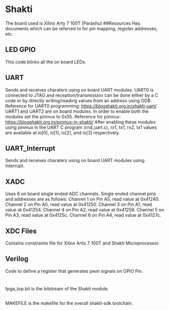 # Shakti
The board used is Xilinx Arty 7 100T (Parashu)
##Resources
Has documents which can be referred to for pin mapping, register addresses, etc.
## LED GPIO
This code blinks all the on board LEDs.
## UART
Sends and receives charaters using on board UART modules.
UART0 is connected to JTAG and reception/transmission can be done either by a C code or by directly writing/reading values from an address using GDB.
Reference for UART0 programming: https://blogshakti.org.in/shakti-uart/
UART1 and UART2 are on board modules. In order to enable both the modules set the pinmux to 0x55.
Reference for pinmux: https://blogshakti.org.in/pinmux-in-shakti/
After enabling these modules using pinmux in the UART C program (rnd_uart.c), rx1, tx1, rx2, tx1 values are available at io[0], io[1], io[2], and io[3] respectively.
## UART_Interrupt
Sends and receives charaters using on board UART modules using interrupt.
## XADC
Uses 6 on board single ended ADC channels.
Single ended channel pins and addresses are as follows:
Channel 1 on Pin A5, read value at 0x41240.
Channel 2 on Pin A0, read value at 0x41250.
Channel 3 on Pin A1, read value at 0x41254.
Channel 4 on Pin A2, read value at 0x41258.
Channel 5 on Pin A3, read value at 0x4125c.
Channel 6 on Pin A4, read value at 0x4127c.
## XDC Files
Contains constraints file for Xilinx Artix 7 100T and Shakti Microprocessor.
## Verilog
Code to define a register that generates pwm signals on GPIO Pin.
#
fpga_top.bit is the bitstream of the Shakti module.
##
MAKEFILE is the makefile for the overall shakti-sdk toolchain.

